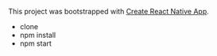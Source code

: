 This project was bootstrapped with [Create React Native App](https://github.com/react-community/create-react-native-app).

- clone
- npm install
- npm start
